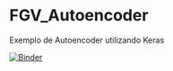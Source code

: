 # FGV_Autoencoder
Exemplo de Autoencoder utilizando Keras

[![Binder](https://mybinder.org/badge_logo.svg)](https://mybinder.org/v2/gh/BernardoAflalo/FGV_Autoencoder/master?filepath=AutoEncoder.ipynb)
